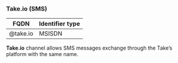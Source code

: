 
### Take.io (SMS)

| FQDN         | Identifier type |
|--------------|-----------------------|
| @take.io     | MSISDN                |

**Take.io** channel allows SMS messages exchange through the Take’s platform with the same name.